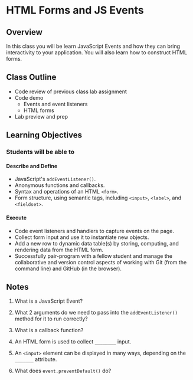 # HTML Forms and JS Events

## Overview

In this class you will be learn JavaScript Events and how they can bring interactivity to your application. You will also learn how to construct HTML forms.

## Class Outline

- Code review of previous class lab assignment
- Code demo
  - Events and event listeners
  - HTML forms
- Lab preview and prep

## Learning Objectives

### Students will be able to

#### Describe and Define

- JavaScript's `addEventListener()`.
- Anonymous functions and callbacks.
- Syntax and operations of an HTML `<form>`.
- Form structure, using semantic tags, including `<input>`, `<label>`, and `<fieldset>`.

#### Execute

- Code event listeners and handlers to capture events on the page.
- Collect form input and use it to instantiate new objects.
- Add a new row to dynamic data table(s) by storing, computing, and rendering data from the HTML form.
- Successfully pair-program with a fellow student and manage the collaborative and version control aspects of working with Git (from the command line) and GitHub (in the browser).

## Notes

1. What is a JavaScript Event?

1. What 2 arguments do we need to pass into the `addEventListener()` method for it to run correctly?

1. What is a callback function?

1. An HTML form is used to collect `________` input.

1. An `<input>` element can be displayed in many ways, depending on the `_______` attribute.

1. What does `event.preventDefault()` do?